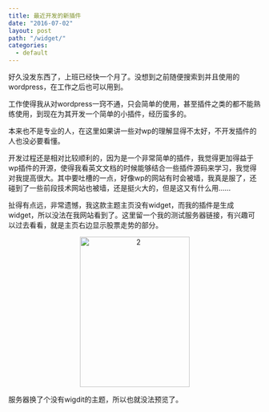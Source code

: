 ```yaml
---
title: 最近开发的新插件
date: "2016-07-02"
layout: post
path: "/widget/"
categories:
  - default
---
```


好久没发东西了，上班已经快一个月了。没想到之前随便搜索到并且使用的wordpress，在工作之后也可以用到。

工作使得我从对wordpress一窍不通，只会简单的使用，甚至插件之类的都不能熟练使用，到现在为其开发一个简单的小插件，经历蛮多的。

本来也不是专业的人，在这里如果讲一些对wp的理解显得不太好，不开发插件的人也没必要看懂。

开发过程还是相对比较顺利的，因为是一个非常简单的插件，我觉得更加得益于wp插件的开源，使得我看英文文档的时候能够结合一些插件源码来学习，我觉得对我提高很大。其中要吐槽的一点，好像wp的网站有时会被墙，我真是服了，还碰到了一些前段技术网站也被墙，还是挺火大的，但是这又有什么用……

扯得有点远，非常遗憾，我这款主题主页没有widget，而我的插件是生成widget，所以没法在我网站看到了。这里留一个我的测试服务器链接，有兴趣可以过去看看，就是主页右边显示股票走势的部分。
<p style="text-align: center;"><img class="alignnone size-medium wp-image-50" src="http://104.238.222.34/zcong/wp-content/uploads/2016/07/2016-07-0267-219x300.png" alt="2" width="219" height="300" /></p>
服务器换了个没有wigdit的主题，所以也就没法预览了。
